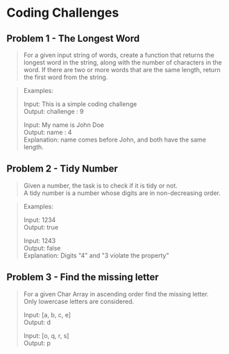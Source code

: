 # Coding Challenges

## Problem 1 - The Longest Word

> For a given input string of words, create a function that returns the longest word in the string,
> along with the number of characters in the word.
> If there are two or more words that are the same length, return the first word from the string.

> Examples:
>
> Input: This is a simple coding challenge \
> Output: challenge : 9
>
> Input: My name is John Doe \
> Output: name : 4 \
> Explanation: name comes before John, and both have the same length.

## Problem 2 - Tidy Number

> Given a number, the task is to check if it is tidy or not. \
> A tidy number is a number whose digits are in non-decreasing order.

> Examples:
>
> Input: 1234 \
> Output: true
>
> Input: 1243 \
> Output: false \
> Explanation: Digits "4" and "3 violate the property"

## Problem 3 - Find the missing letter

> For a given Char Array in ascending order find the missing letter. \
> Only lowercase letters are considered.
>
> Input: [a, b, c, e] \
> Output: d
>
> Input: [o, q, r, s] \
> Output: p